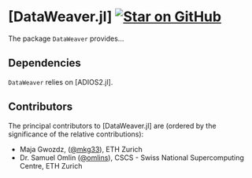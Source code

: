 # [DataWeaver.jl] [![Star on GitHub](https://img.shields.io/github/stars/eth-cscs/DataWeaver.jl.svg)](https://github.com/eth-cscs/DataWeaver.jl/stargazers)
The package `DataWeaver` provides...

## Dependencies
`DataWeaver` relies on [ADIOS2.jl].

## Contributors
The principal contributors to [DataWeaver.jl] are (ordered by the significance of the relative contributions):
- Maja Gwozdz, ([@mkg33](https://github.com/mkg33)), ETH Zurich
- Dr. Samuel Omlin ([@omlins](https://github.com/omlins)), CSCS - Swiss National Supercomputing Centre, ETH Zurich
